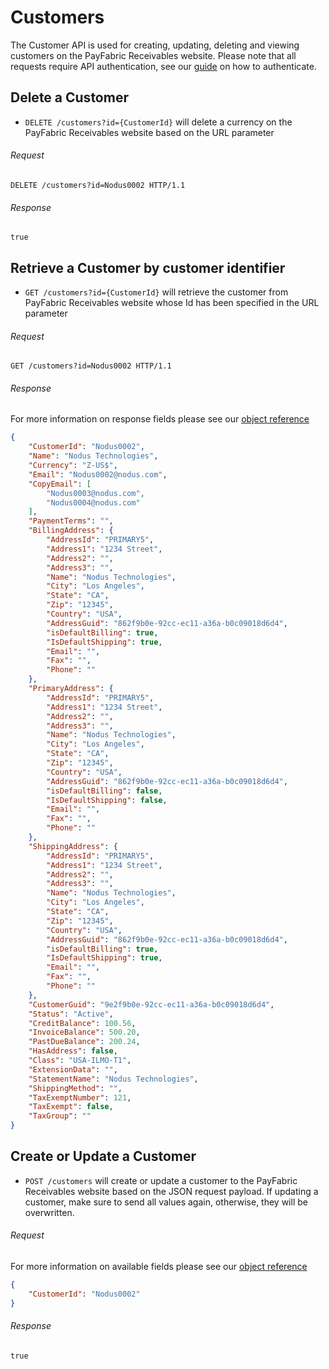 Customers
============

The Customer API is used for creating, updating, deleting and viewing customers on the PayFabric Receivables website. Please note that all requests require API authentication, see our [guide](Token.md) on how to authenticate.

Delete a Customer
--------------------

* `DELETE /customers?id={CustomerId}` will delete a currency on the PayFabric Receivables website based on the URL parameter

###### Request
```http
DELETE /customers?id=Nodus0002 HTTP/1.1
```

###### Response
```text
true
```


Retrieve a Customer by customer identifier
--------------------

* `GET /customers?id={CustomerId}` will retrieve the customer from PayFabric Receivables website whose Id has been specified in the URL parameter

###### Request
```http
GET /customers?id=Nodus0002 HTTP/1.1
```

###### Response
For more information on response fields please see our [object reference](../../Objects/Customer.md#CustomerResponse)
```json
{
    "CustomerId": "Nodus0002",
    "Name": "Nodus Technologies",
    "Currency": "Z-US$",
    "Email": "Nodus0002@nodus.com",
    "CopyEmail": [
        "Nodus0003@nodus.com",
		"Nodus0004@nodus.com"
    ],
    "PaymentTerms": "",
    "BillingAddress": {
        "AddressId": "PRIMARY5",
        "Address1": "1234 Street",
        "Address2": "",
        "Address3": "",
        "Name": "Nodus Technologies",
        "City": "Los Angeles",
        "State": "CA",
        "Zip": "12345",
        "Country": "USA",
        "AddressGuid": "862f9b0e-92cc-ec11-a36a-b0c09018d6d4",
        "isDefaultBilling": true,
        "IsDefaultShipping": true,
        "Email": "",
        "Fax": "",
        "Phone": ""
    },
    "PrimaryAddress": {
        "AddressId": "PRIMARY5",
        "Address1": "1234 Street",
        "Address2": "",
        "Address3": "",
        "Name": "Nodus Technologies",
        "City": "Los Angeles",
        "State": "CA",
        "Zip": "12345",
        "Country": "USA",
        "AddressGuid": "862f9b0e-92cc-ec11-a36a-b0c09018d6d4",
        "isDefaultBilling": false,
        "IsDefaultShipping": false,
        "Email": "",
        "Fax": "",
        "Phone": ""
    },
    "ShippingAddress": {
        "AddressId": "PRIMARY5",
        "Address1": "1234 Street",
        "Address2": "",
        "Address3": "",
        "Name": "Nodus Technologies",
        "City": "Los Angeles",
        "State": "CA",
        "Zip": "12345",
        "Country": "USA",
        "AddressGuid": "862f9b0e-92cc-ec11-a36a-b0c09018d6d4",
        "isDefaultBilling": true,
        "IsDefaultShipping": true,
        "Email": "",
        "Fax": "",
        "Phone": ""
    },
    "CustomerGuid": "9e2f9b0e-92cc-ec11-a36a-b0c09018d6d4",
    "Status": "Active",
    "CreditBalance": 100.56,
    "InvoiceBalance": 500.20,
    "PastDueBalance": 200.24,
    "HasAddress": false,
    "Class": "USA-ILMO-T1",
    "ExtensionData": "",
    "StatementName": "Nodus Technologies",
    "ShippingMethod": "",
    "TaxExemptNumber": 121,
    "TaxExempt": false,
    "TaxGroup": ""
}
```


Create or Update a Customer
--------------------

* `POST /customers` will create or update a customer to the PayFabric Receivables website based on the JSON request payload. If updating a customer, make sure to send all values again, otherwise, they will be overwritten.

###### Request
For more information on available fields please see our [object reference](../../Objects/Customer.md#CustomerPost)
```json
{
    "CustomerId": "Nodus0002"
}
```


###### Response
```text
true
```
